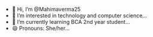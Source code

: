 - 👋 Hi, I’m @Mahimaverma25
- 👀 I’m interested in technology and computer science...
- 🌱 I’m currently learning BCA 2nd year student...
- 😄 Pronouns: She/her...


<!---
Mahimaverma25/Mahimaverma25 is a ✨ special ✨ repository because its `README.md` (this file) appears on your GitHub profile.
You can click the Preview link to take a look at your changes.
--->
